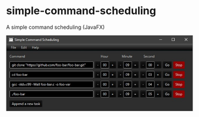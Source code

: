 # simple-command-scheduling
A simple command scheduling (JavaFX)

![Image of screenshot](screenshot.jpg)

